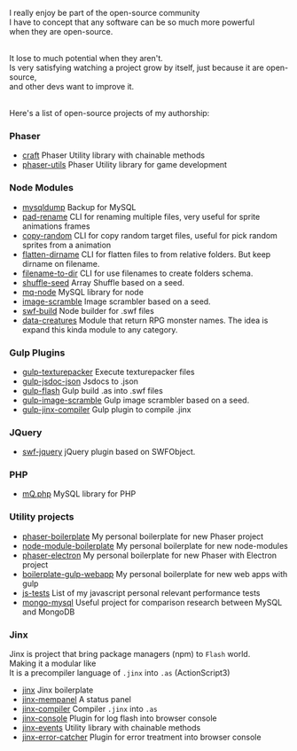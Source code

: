 <!-- header
title: Open Source Projects
header: true
date: 01/15/2017
author: webcaetano
cover: images/posts/cover/openSource.png
thumb: images/posts/thumb/openSource.png
tags:
	- Github
	- Open Source
header -->
<!--esc print('<div class="post-content">') -->
I really enjoy be part of the open-source community<br>
I have to concept that any software can be so much more powerful<br>
when they are open-source.<br><br>

It lose to much potential when they aren't.<br>
Is very satisfying watching a project grow by itself, just because it are open-source,<br>and other devs want to improve it.<br>
<br>

Here's a list of open-source projects of my authorship:<br>

### Phaser
- [craft](http://github.com/webcaetano/craft) Phaser Utility library with  chainable methods
- [phaser-utils](http://github.com/webcaetano/phaser-utils) Phaser Utility library for game development

### Node Modules
- [mysqldump](http://github.com/webcaetano/mysqldump) Backup for MySQL
- [pad-rename](http://github.com/webcaetano/pad-rename) CLI for renaming multiple files, very useful for sprite animations frames
- [copy-random](http://github.com/webcaetano/copy-random) CLI for copy random target files, useful for pick random sprites from a animation
- [flatten-dirname](https://github.com/webcaetano/flatten-dirname) CLI for flatten files to from relative folders. But keep dirname on filename.
- [filename-to-dir](https://github.com/webcaetano/filename-to-dir) CLI for use filenames to create folders schema.
- [shuffle-seed](http://github.com/webcaetano/shuffle-seed) Array Shuffle based on a seed.
- [mq-node](http://github.com/webcaetano/mq-node) MySQL library for node
- [image-scramble](http://github.com/webcaetano/image-scramble) Image scrambler based on a seed. 
- [swf-build](http://github.com/webcaetano/swf-build) Node builder for .swf files
- [data-creatures](http://github.com/webcaetano/data-creatures) Module that return RPG monster names. The idea is expand this kinda module to any category.

### Gulp Plugins
- [gulp-texturepacker](http://github.com/webcaetano/gulp-texturepacker) Execute texturepacker files 
- [gulp-jsdoc-json](http://github.com/webcaetano/gulp-jsdoc-json) Jsdocs to .json
- [gulp-flash](http://github.com/webcaetano/gulp-flash) Gulp build .as into .swf files
- [gulp-image-scramble](http://github.com/webcaetano/gulp-image-scramble) Gulp image scrambler based on a seed. 
- [gulp-jinx-compiler](http://github.com/webcaetano/gulp-jinx-compiler) Gulp plugin to compile .jinx

### JQuery
- [swf-jquery](http://github.com/webcaetano/swf-jquery)  jQuery plugin based on SWFObject. 

### PHP
- [mQ.php](http://github.com/webcaetano/mQ.php) MySQL library for PHP

### Utility projects
- [phaser-boilerplate](phaser-boilerplate) My personal boilerplate for new Phaser project
- [node-module-boilerplate](node-module-boilerplate) My personal boilerplate for new node-modules
- [phaser-electron](phaser-electron) My personal boilerplate for new Phaser with Electron project
- [boilerplate-gulp-webapp](boilerplate-gulp-webapp) My personal boilerplate for new web apps with gulp
- [js-tests](js-tests) List of my javascript personal relevant performance tests
- [mongo-mysql](mongo-mysql) Useful project for comparison research between MySQL and MongoDB

### Jinx

Jinx is project that bring package managers (npm) to `Flash` world.<br>
Making it a modular like<br>
It is a precompiler language of `.jinx` into `.as` (ActionScript3)<br>

- [jinx](http://github.com/webcaetano/jinx) Jinx boilerplate
- [jinx-mempanel](http://github.com/webcaetano/jinx-mempanel) A status panel
- [jinx-compiler](http://github.com/webcaetano/jinx-compiler) Compiler `.jinx` into `.as`
- [jinx-console](http://github.com/webcaetano/jinx-console) Plugin for log flash into browser console 
- [jinx-events](http://github.com/webcaetano/jinx-events) Utility library with chainable methods 
- [jinx-error-catcher](http://github.com/webcaetano/jinx-error-catcher) Plugin for error treatment into browser console
<!--esc print('</div>')  -->
